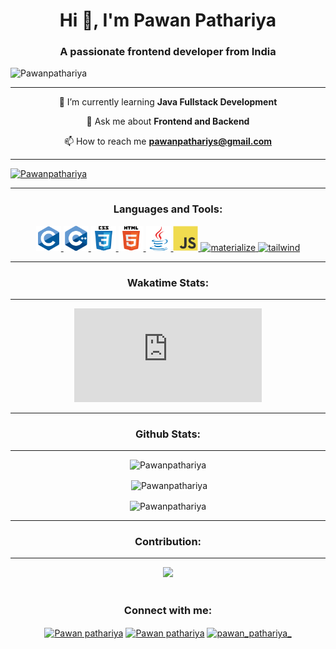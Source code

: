 <h1 align="center">Hi 👋, I'm Pawan Pathariya </h1>
<h3 align="center">A passionate frontend developer from India</h3>

<p align="left"> <img src="https://komarev.com/ghpvc/?username=Pawanpathariya&label=Profile%20views&color=0e75b6&style=flat" alt="Pawanpathariya" /> </p>

<hr>

<div align="center">
  
 🌱 I’m currently learning **Java Fullstack Development**
 <br>

 💬 Ask me about **Frontend and Backend**
 <br>
 
 📫 How to reach me **pawanpathariys@gmail.com** 

 </div>

<hr>

<p align="left"> <a href="https://github.com/ryo-ma/github-profile-trophy"><img src="https://github-profile-trophy.vercel.app/?username=Pawanpathariya" alt="Pawanpathariya" /></a> </p>

<hr>

<div align="center">
</p>


<h3 align="center">Languages and Tools:</h3>

<p align="center"> <a href="https://www.cprogramming.com/" target="_blank" rel="noreferrer"> <img src="https://raw.githubusercontent.com/devicons/devicon/master/icons/c/c-original.svg" alt="c" width="40" height="40"/> </a> <a href="https://www.w3schools.com/cpp/" target="_blank" rel="noreferrer"> <img src="https://raw.githubusercontent.com/devicons/devicon/master/icons/cplusplus/cplusplus-original.svg" alt="cplusplus" width="40" height="40"/> </a> <a href="https://www.w3schools.com/css/" target="_blank" rel="noreferrer"> <img src="https://raw.githubusercontent.com/devicons/devicon/master/icons/css3/css3-original-wordmark.svg" alt="css3" width="40" height="40"/> </a> <a href="https://www.w3.org/html/" target="_blank" rel="noreferrer"> <img src="https://raw.githubusercontent.com/devicons/devicon/master/icons/html5/html5-original-wordmark.svg" alt="html5" width="40" height="40"/> </a> <a href="https://www.java.com" target="_blank" rel="noreferrer"> <img src="https://raw.githubusercontent.com/devicons/devicon/master/icons/java/java-original.svg" alt="java" width="40" height="40"/> </a> <a href="https://developer.mozilla.org/en-US/docs/Web/JavaScript" target="_blank" rel="noreferrer"> <img src="https://raw.githubusercontent.com/devicons/devicon/master/icons/javascript/javascript-original.svg" alt="javascript" width="40" height="40"/> </a> <a href="https://materializecss.com/" target="_blank" rel="noreferrer"> <img src="https://raw.githubusercontent.com/prplx/svg-logos/5585531d45d294869c4eaab4d7cf2e9c167710a9/svg/materialize.svg" alt="materialize" width="40" height="40"/> </a> <a href="https://tailwindcss.com/" target="_blank" rel="noreferrer"> <img src="https://www.vectorlogo.zone/logos/tailwindcss/tailwindcss-icon.svg" alt="tailwind" width="40" height="40"/> </a> </p>

<hr>

<h3 align="center">Wakatime Stats:</h3>


<hr>

<figure><embed src="https://wakatime.com/share/@82367c51-5482-4865-9f78-8656e1a81444/306c8c77-7073-4e4a-bb5b-7c7b7197a643.svg"></embed></figure>
</div>
<hr>

<h3 align="center">Github Stats:</h3>

<hr />
<p>

 <div align="center">
  <p><img  src="https://github-readme-stats.vercel.app/api/top-langs?username=Pawanpathariya&show_icons=true&locale=en&layout=compact" alt="Pawanpathariya" /></p>

<p>&nbsp;<img align="center" src="https://github-readme-stats.vercel.app/api?username=Pawanpathariya&show_icons=true&locale=en" alt="Pawanpathariya" /></p>

<p><img align="center" src="https://github-readme-streak-stats.herokuapp.com/?user=Pawanpathariya&" alt="Pawanpathariya" /></p>

</div align="center">
</p>

<hr>
<h3 align="center">Contribution:</h3>
<hr />
<p align='center'><img src='https://github-profile-summary-cards.vercel.app/api/cards/profile-details?username=Pawanpathariya&theme=buefy'>
<br>
<br>




<h3 align="center">Connect with me:</h3>
<p align="center">
<a href="https://linkedin.com/in/Pawan Pathariya" target="blank"><img align="center" src="https://raw.githubusercontent.com/rahuldkjain/github-profile-readme-generator/master/src/images/icons/Social/linked-in-alt.svg" alt="Pawan pathariya" height="30" width="40" /></a>
<a href="https://fb.com/Pawan pathariya " target="blank"><img align="center" src="https://raw.githubusercontent.com/rahuldkjain/github-profile-readme-generator/master/src/images/icons/Social/facebook.svg" alt="Pawan pathariya" height="30" width="40" /></a>
<a href="https://instagram.com/pawan_pathariya_" target="blank"><img align="center" src="https://raw.githubusercontent.com/rahuldkjain/github-profile-readme-generator/master/src/images/icons/Social/instagram.svg" alt="pawan_pathariya_" height="30" width="40" /></a>
</p>
